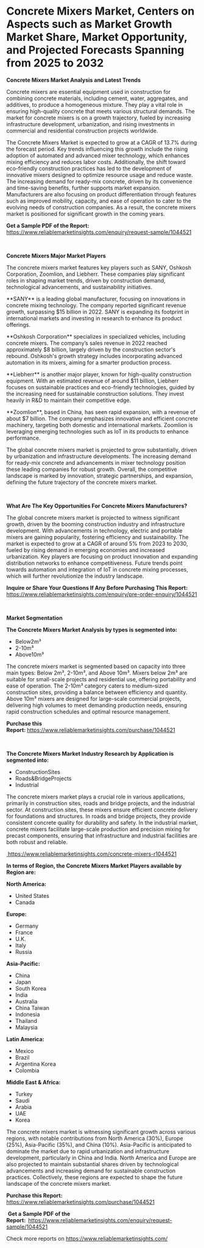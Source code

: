 <p><h1>Concrete Mixers Market, Centers on Aspects such as Market Growth Market Share, Market Opportunity, and Projected Forecasts Spanning from 2025 to 2032</h1></p><p><strong>Concrete Mixers Market Analysis and Latest Trends</strong></p>
<p><p>Concrete mixers are essential equipment used in construction for combining concrete materials, including cement, water, aggregates, and additives, to produce a homogeneous mixture. They play a vital role in ensuring high-quality concrete that meets various structural demands. The market for concrete mixers is on a growth trajectory, fueled by increasing infrastructure development, urbanization, and rising investments in commercial and residential construction projects worldwide.</p><p>The Concrete Mixers Market is expected to grow at a CAGR of 13.7% during the forecast period. Key trends influencing this growth include the rising adoption of automated and advanced mixer technology, which enhances mixing efficiency and reduces labor costs. Additionally, the shift toward eco-friendly construction practices has led to the development of innovative mixers designed to optimize resource usage and reduce waste. The increasing demand for ready-mix concrete, driven by its convenience and time-saving benefits, further supports market expansion. Manufacturers are also focusing on product differentiation through features such as improved mobility, capacity, and ease of operation to cater to the evolving needs of construction companies. As a result, the concrete mixers market is positioned for significant growth in the coming years.</p></p>
<p><strong>Get a Sample PDF of the Report:&nbsp;</strong> <a href="https://www.reliablemarketinsights.com/enquiry/request-sample/1044521?utm_campaign=2130&utm_medium=2&utm_source=Github&utm_content=ia&utm_term=16022025&utm_id=concrete-mixers">https://www.reliablemarketinsights.com/enquiry/request-sample/1044521</a></p>
<p>&nbsp;</p>
<p><strong>Concrete Mixers Major Market Players</strong></p>
<p><p>The concrete mixers market features key players such as SANY, Oshkosh Corporation, Zoomlion, and Liebherr. These companies play significant roles in shaping market trends, driven by construction demand, technological advancements, and sustainability initiatives.</p><p>**SANY** is a leading global manufacturer, focusing on innovations in concrete mixing technology. The company reported significant revenue growth, surpassing $15 billion in 2022. SANY is expanding its footprint in international markets and investing in research to enhance its product offerings.</p><p>**Oshkosh Corporation** specializes in specialized vehicles, including concrete mixers. The company’s sales revenue in 2022 reached approximately $8 billion, largely driven by the construction sector's rebound. Oshkosh's growth strategy includes incorporating advanced automation in its mixers, aiming for a smarter production process.</p><p>**Liebherr** is another major player, known for high-quality construction equipment. With an estimated revenue of around $11 billion, Liebherr focuses on sustainable practices and eco-friendly technologies, guided by the increasing need for sustainable construction solutions. They invest heavily in R&D to maintain their competitive edge.</p><p>**Zoomlion**, based in China, has seen rapid expansion, with a revenue of about $7 billion. The company emphasizes innovative and efficient concrete machinery, targeting both domestic and international markets. Zoomlion is leveraging emerging technologies such as IoT in its products to enhance performance.</p><p>The global concrete mixers market is projected to grow substantially, driven by urbanization and infrastructure developments. The increasing demand for ready-mix concrete and advancements in mixer technology position these leading companies for robust growth. Overall, the competitive landscape is marked by innovation, strategic partnerships, and expansion, defining the future trajectory of the concrete mixers market.</p></p>
<p>&nbsp;</p>
<p><strong>What Are The Key Opportunities For Concrete Mixers Manufacturers?</strong></p>
<p><p>The global concrete mixers market is projected to witness significant growth, driven by the booming construction industry and infrastructure development. With advancements in technology, electric and portable mixers are gaining popularity, fostering efficiency and sustainability. The market is expected to grow at a CAGR of around 5% from 2023 to 2030, fueled by rising demand in emerging economies and increased urbanization. Key players are focusing on product innovation and expanding distribution networks to enhance competitiveness. Future trends point towards automation and integration of IoT in concrete mixing processes, which will further revolutionize the industry landscape.</p></p>
<p><strong>Inquire or Share Your Questions If Any Before Purchasing This Report:</strong> <a href="https://www.reliablemarketinsights.com/enquiry/pre-order-enquiry/1044521?utm_campaign=2130&utm_medium=2&utm_source=Github&utm_content=ia&utm_term=16022025&utm_id=concrete-mixers">https://www.reliablemarketinsights.com/enquiry/pre-order-enquiry/1044521</a></p>
<p>&nbsp;</p>
<p><strong>Market Segmentation</strong></p>
<p><strong>The Concrete Mixers Market Analysis by types is segmented into:</strong></p>
<p><ul><li>Below2m³</li><li>2-10m³</li><li>Above10m³</li></ul></p>
<p><p>The concrete mixers market is segmented based on capacity into three main types: Below 2m³, 2-10m³, and Above 10m³. Mixers below 2m³ are suitable for small-scale projects and residential use, offering portability and ease of operation. The 2-10m³ category caters to medium-sized construction sites, providing a balance between efficiency and quantity. Above 10m³ mixers are designed for large-scale commercial projects, delivering high volumes to meet demanding production needs, ensuring rapid construction schedules and optimal resource management.</p></p>
<p><strong>Purchase this Report:&nbsp;</strong><a href="https://www.reliablemarketinsights.com/purchase/1044521?utm_campaign=2130&utm_medium=2&utm_source=Github&utm_content=ia&utm_term=16022025&utm_id=concrete-mixers">https://www.reliablemarketinsights.com/purchase/1044521</a></p>
<p>&nbsp;</p>
<p><strong>The Concrete Mixers Market Industry Research by Application is segmented into:</strong></p>
<p><ul><li>ConstructionSites</li><li>Roads&BridgeProjects</li><li>Industrial</li></ul></p>
<p><p>The concrete mixers market plays a crucial role in various applications, primarily in construction sites, roads and bridge projects, and the industrial sector. At construction sites, these mixers ensure efficient concrete delivery for foundations and structures. In roads and bridge projects, they provide consistent concrete quality for durability and safety. In the industrial market, concrete mixers facilitate large-scale production and precision mixing for precast components, ensuring that infrastructure and industrial facilities are both robust and reliable.</p></p>
<p><a href="https://www.reliablemarketinsights.com/concrete-mixers-r1044521?utm_campaign=2130&utm_medium=2&utm_source=Github&utm_content=ia&utm_term=16022025&utm_id=concrete-mixers">&nbsp;https://www.reliablemarketinsights.com/concrete-mixers-r1044521</a></p>
<p><strong>In terms of Region, the Concrete Mixers Market Players available by Region are:</strong></p>
<p>
    <p> <strong> North America: </strong>
        <ul>
            <li>United States</li>
            <li>Canada</li>
        </ul>
        </p> 
    <p> <strong> Europe: </strong>
        <ul>
            <li>Germany</li>
            <li>France</li>
            <li>U.K.</li>
            <li>Italy</li>
            <li>Russia</li>
        </ul>
        </p> 
    <p> <strong> Asia-Pacific: </strong>
        <ul>
            <li>China</li>
            <li>Japan</li>
            <li>South Korea</li>
            <li>India</li>
            <li>Australia</li>
            <li>China Taiwan</li>
            <li>Indonesia</li>
            <li>Thailand</li>
            <li>Malaysia</li>
        </ul>
        </p> 
    <p> <strong> Latin America: </strong>
        <ul>
            <li>Mexico</li>
            <li>Brazil</li>
            <li>Argentina Korea</li>
            <li>Colombia</li>
        </ul>
        </p> 
    <p> <strong> Middle East & Africa: </strong>
        <ul>
            <li>Turkey</li>
            <li>Saudi</li>
            <li>Arabia</li>
            <li>UAE</li>
            <li>Korea</li>
        </ul>
    </p>
    </p>
<p><p>The concrete mixers market is witnessing significant growth across various regions, with notable contributions from North America (30%), Europe (25%), Asia-Pacific (35%), and China (10%). Asia-Pacific is anticipated to dominate the market due to rapid urbanization and infrastructure development, particularly in China and India. North America and Europe are also projected to maintain substantial shares driven by technological advancements and increasing demand for sustainable construction practices. Collectively, these regions are expected to shape the future landscape of the concrete mixers market.</p></p>
<p><strong>Purchase this Report: </strong><a href="https://www.reliablemarketinsights.com/purchase/1044521?utm_campaign=2130&utm_medium=2&utm_source=Github&utm_content=ia&utm_term=16022025&utm_id=concrete-mixers">https://www.reliablemarketinsights.com/purchase/1044521</a></p>
<p>&nbsp;<strong>Get a Sample PDF of the Report:&nbsp;&nbsp;</strong><a href="https://www.reliablemarketinsights.com/enquiry/request-sample/1044521?utm_campaign=2130&utm_medium=2&utm_source=Github&utm_content=ia&utm_term=16022025&utm_id=concrete-mixers">https://www.reliablemarketinsights.com/enquiry/request-sample/1044521</a></p>
<p><strong></strong></p>
<p>Check more reports on <a href="https://www.reliablemarketinsights.com/?utm_campaign=2130&utm_medium=2&utm_source=Github&utm_content=ia&utm_term=16022025&utm_id=concrete-mixers">https://www.reliablemarketinsights.com/</a></p>
